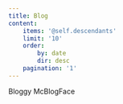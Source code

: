```yaml
---
title: Blog
content:
    items: '@self.descendants'
    limit: '10'
    order:
        by: date
        dir: desc
    pagination: '1'
---
```


Bloggy McBlogFace